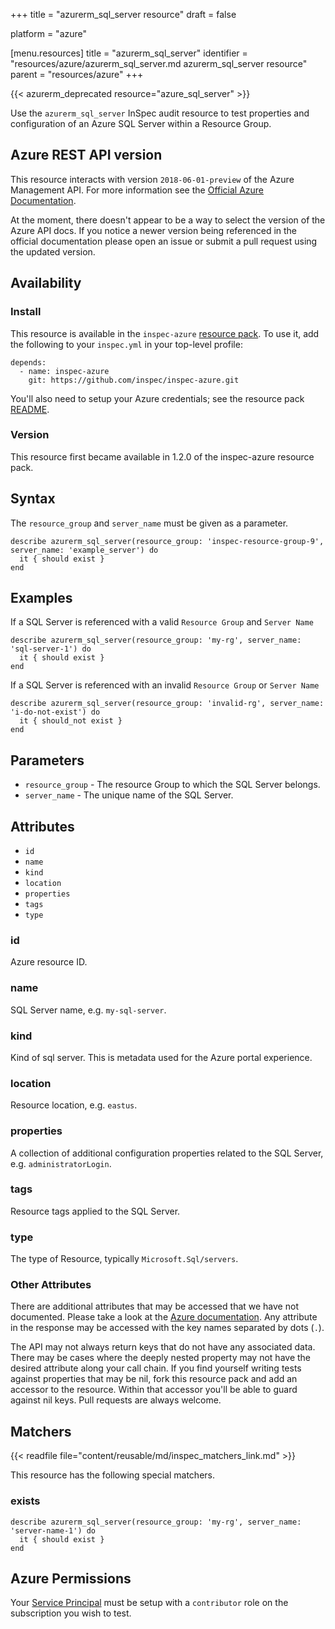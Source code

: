 +++
title = "azurerm_sql_server resource"
draft = false

platform = "azure"

[menu.resources]
    title = "azurerm_sql_server"
    identifier = "resources/azure/azurerm_sql_server.md azurerm_sql_server resource"
    parent = "resources/azure"
+++

{{< azurerm_deprecated resource="azure_sql_server" >}}

Use the `azurerm_sql_server` InSpec audit resource to test properties and configuration of
an Azure SQL Server within a Resource Group.

## Azure REST API version

This resource interacts with version `2018-06-01-preview` of the Azure Management API. For more
information see the [Official Azure Documentation](https://docs.microsoft.com/en-us/rest/api/sql/servers/get#server).

At the moment, there doesn't appear to be a way to select the version of the
Azure API docs. If you notice a newer version being referenced in the official
documentation please open an issue or submit a pull request using the updated
version.

## Availability

### Install

This resource is available in the `inspec-azure` [resource
pack](/reference/glossary/#resource-pack). To use it, add the
following to your `inspec.yml` in your top-level profile:

    depends:
      - name: inspec-azure
        git: https://github.com/inspec/inspec-azure.git

You'll also need to setup your Azure credentials; see the resource pack
[README](https://github.com/inspec/inspec-azure#inspec-for-azure).

### Version

This resource first became available in 1.2.0 of the inspec-azure resource pack.

## Syntax

The `resource_group` and `server_name` must be given as a parameter.

    describe azurerm_sql_server(resource_group: 'inspec-resource-group-9', server_name: 'example_server') do
      it { should exist }
    end

## Examples

If a SQL Server is referenced with a valid `Resource Group` and `Server Name`

    describe azurerm_sql_server(resource_group: 'my-rg', server_name: 'sql-server-1') do
      it { should exist }
    end

If a SQL Server is referenced with an invalid `Resource Group` or `Server Name`

    describe azurerm_sql_server(resource_group: 'invalid-rg', server_name: 'i-do-not-exist') do
      it { should_not exist }
    end

## Parameters

- `resource_group` - The resource Group to which the SQL Server belongs.
- `server_name` - The unique name of the SQL Server.

## Attributes

- `id`
- `name`
- `kind`
- `location`
- `properties`
- `tags`
- `type`

### id

Azure resource ID.

### name

SQL Server name, e.g. `my-sql-server`.

### kind

Kind of sql server. This is metadata used for the Azure portal experience.

### location

Resource location, e.g. `eastus`.

### properties

A collection of additional configuration properties related to the SQL Server, e.g. `administratorLogin`.

### tags

Resource tags applied to the SQL Server.

### type

The type of Resource, typically `Microsoft.Sql/servers`.

### Other Attributes

There are additional attributes that may be accessed that we have not
documented. Please take a look at the [Azure documentation](#azure-rest-api-version).
Any attribute in the response may be accessed with the key names separated by
dots (`.`).

The API may not always return keys that do not have any associated data. There
may be cases where the deeply nested property may not have the desired
attribute along your call chain. If you find yourself writing tests against
properties that may be nil, fork this resource pack and add an accessor to the
resource. Within that accessor you'll be able to guard against nil keys. Pull
requests are always welcome.

## Matchers

{{< readfile file="content/reusable/md/inspec_matchers_link.md" >}}

This resource has the following special matchers.

### exists

    describe azurerm_sql_server(resource_group: 'my-rg', server_name: 'server-name-1') do
      it { should exist }
    end

## Azure Permissions

Your [Service
Principal](https://docs.microsoft.com/en-us/azure/azure-resource-manager/resource-group-create-service-principal-portal)
must be setup with a `contributor` role on the subscription you wish to test.
